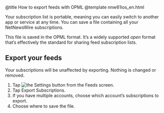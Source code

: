 @title How to export feeds with OPML
@template nnw61ios_en.html

Your subscription list is portable, meaning you can easily switch to another app or service at any time. You can save a file containing all your NetNewsWire subscriptions.

This file is saved in the OPML format. It’s a widely supported *open* format that’s effectively the standard for sharing feed subscription lists.



Export your feeds
-----------------

Your subscriptions will be unaffected by exporting. Nothing is changed or removed.

1. Tap <img src="../../../images/ios-icon-settings.png" alt="the Settings button" class="ios-inline-button-large" /> from the Feeds screen.
2. Tap Export Subscriptions.
3. If you have multiple accounts, choose which account’s subscriptions to export.
4. Choose where to save the file.